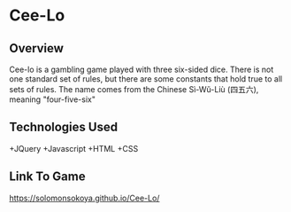 # Cee-Lo

## Overview  
Cee-lo is a gambling game played with three six-sided dice. There is not one standard set of rules, but there are some constants that hold true to all sets of rules. The name comes from the Chinese Sì-Wŭ-Liù (四五六), meaning "four-five-six"


## Technologies Used 

+JQuery
+Javascript
+HTML
+CSS

## Link To Game

https://solomonsokoya.github.io/Cee-Lo/

